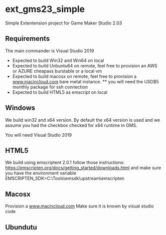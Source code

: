 # ext_gms23_simple
Simple Extentension project for Game Maker Studio 2.03

## Requirements
The main commander is Visual Studio 2019
- Expected to build Win32 and Win64 on local
- Expected to build Unbuntu64 on remote, feel free to provision an AWS or AZURE cheapass burstable or a local vm
- Expected to build macosx on remote, feel free to provision a www.macincloud.com bare metal instance. ** you will need the USD$5 monthly package for ssh connection
- Expected to build HTML5 as emscript on local

## Windows
We build win32 and x64 version. By default the x64 version is used and we assume you
had the checkbox checked for x64 runtime in GMS.

You will need Visual Studio 2019

## HTML5
We build using emscriptent 2.0.1
follow those instructions: https://emscripten.org/docs/getting_started/downloads.html
and make sure you have the environment variable EMSCRIPTEN_SDK=C:\Tools\emsdk\upstream\emscripten

## Macosx
Provision a www.macincloud.com
Make sure it is known by visual studio code

## Ubundutu
